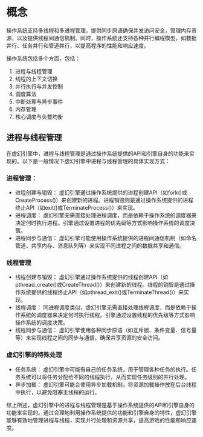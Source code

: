 # 概念
操作系统支持多线程和多进程管理，提供同步原语确保并发访问安全，管理内存资源，以及提供线程间通信机制。同时，操作系统还支持各种并行编程模型，如数据并行、任务并行和管道并行，以提高程序的性能和响应速度。

操作系统包括多个方面，包括：
1. 进程与线程管理
2. 线程的上下文切换
3. 并行执行与并发控制
4. 调度算法
5. 中断处理与异步事件
6. 内存管理
7. 核心调度与负载均衡
## 进程与线程管理
在虚幻引擎中，进程与线程管理是通过操作系统提供的API和引擎自身的功能来实现的。以下是一般情况下虚幻引擎中进程与线程管理的具体实现方式：
### 进程管理：
   - 进程创建与销毁： 虚幻引擎通过操作系统提供的进程创建API（如fork()或CreateProcess()）来创建新的进程。进程销毁则是通过操作系统提供的进程终止API（如exit()或TerminateProcess()）来实现。
   - 进程调度： 虚幻引擎无需直接处理进程调度，而是依赖于操作系统的调度器来决定何时执行进程。引擎通过设置进程的优先级等方式影响操作系统的调度决策。
   - 进程同步与通信： 虚幻引擎可能使用操作系统提供的进程间通信机制（如命名管道、共享内存、消息队列等）来实现不同进程之间的数据共享和通信。

### 线程管理
   - 线程创建与销毁： 虚幻引擎通过操作系统提供的线程创建API（如pthread_create()或CreateThread()）来创建新的线程。线程的销毁是通过操作系统提供的线程终止API（如pthread_exit()或TerminateThread()）来实现。
   - 线程调度： 同进程调度类似，虚幻引擎无需直接处理线程调度，而是依赖于操作系统的调度器来决定何时执行线程。引擎通过设置线程的优先级等方式影响操作系统的调度决策。
   - 线程同步与通信： 虚幻引擎使用各种同步原语（如互斥锁、条件变量、信号量等）来实现线程之间的同步与通信，确保共享资源的安全访问。

### 虚幻引擎的特殊处理
   - 任务系统： 虚幻引擎中可能有自己的任务系统，用于管理各种任务的执行。任务系统可以将任务分配给不同的线程执行，从而实现任务级别的并行处理。
   - 异步加载： 虚幻引擎可能会使用异步加载机制，将资源加载操作放在后台线程中执行，以避免阻塞主线程的运行。

综上所述，虚幻引擎中的进程与线程管理是基于操作系统提供的API和引擎自身的功能来实现的。通过合理地利用操作系统提供的功能和引擎自身的特性，虚幻引擎能够有效地管理进程与线程，实现并行处理和资源共享，提高游戏的性能和响应速度。